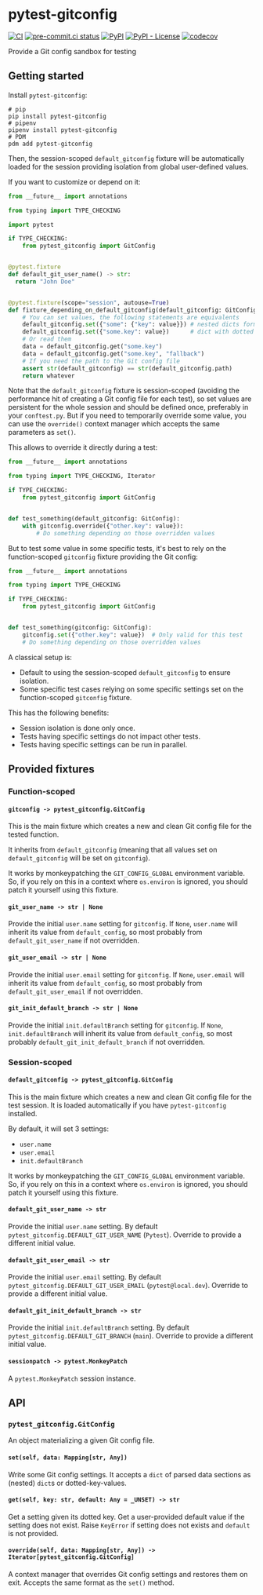 # pytest-gitconfig

[![CI](https://github.com/noirbizarre/pytest-gitconfig/actions/workflows/ci.yml/badge.svg)](https://github.com/noirbizarre/pytest-gitconfig/actions/workflows/ci.yml)
[![pre-commit.ci status](https://results.pre-commit.ci/badge/github/noirbizarre/pytest-gitconfig/main.svg)](https://results.pre-commit.ci/latest/github/noirbizarre/pytest-gitconfig/main)
[![PyPI](https://img.shields.io/pypi/v/pytest-gitconfig)](https://pypi.org/project/pytest-gitconfig/)
[![PyPI - License](https://img.shields.io/pypi/l/pytest-gitconfig)](https://pypi.org/project/pytest-gitconfig/)
[![codecov](https://codecov.io/gh/noirbizarre/pytest-gitconfig/branch/main/graph/badge.svg?token=OR4JScC2Lx)](https://codecov.io/gh/noirbizarre/pytest-gitconfig)

Provide a Git config sandbox for testing

## Getting started

Install `pytest-gitconfig`:

```shell
# pip
pip install pytest-gitconfig
# pipenv
pipenv install pytest-gitconfig
# PDM
pdm add pytest-gitconfig
```

Then, the session-scoped `default_gitconfig` fixture will be automatically loaded for the session
providing isolation from global user-defined values.

If you want to customize or depend on it:

```python
from __future__ import annotations

from typing import TYPE_CHECKING

import pytest

if TYPE_CHECKING:
    from pytest_gitconfig import GitConfig


@pytest.fixture
def default_git_user_name() -> str:
  return "John Doe"


@pytest.fixture(scope="session", autouse=True)
def fixture_depending_on_default_gitconfig(default_gitconfig: GitConfig) -> Whatever:
    # You can set values, the following statements are equivalents
    default_gitconfig.set({"some": {"key": value}}) # nested dicts form
    default_gitconfig.set({"some.key": value})      # dict with dotted keys form
    # Or read them
    data = default_gitconfig.get("some.key")
    data = default_gitconfig.get("some.key", "fallback")
    # If you need the path to the Git config file
    assert str(default_gitconfig) == str(default_gitconfig.path)
    return whatever
```

Note that the `default_gitconfig` fixture is session-scoped (avoiding the performance hit of creating a Git config file for each test),
so set values are persistent for the whole session and should be defined once, preferably in your `conftest.py`.
But if you need to temporarily override some value, you can use the `override()` context manager which accepts the same parameters as `set()`.

This allows to override it directly during a test:

```python
from __future__ import annotations

from typing import TYPE_CHECKING, Iterator

if TYPE_CHECKING:
    from pytest_gitconfig import GitConfig


def test_something(default_gitconfig: GitConfig):
    with gitconfig.override({"other.key": value}):
        # Do something depending on those overridden values
```

But to test some value in some specific tests, it's best to rely on the function-scoped `gitconfig` fixture providing the Git config:

```python
from __future__ import annotations

from typing import TYPE_CHECKING

if TYPE_CHECKING:
    from pytest_gitconfig import GitConfig


def test_something(gitconfig: GitConfig):
    gitconfig.set({"other.key": value})  # Only valid for this test
    # Do something depending on those overridden values
```

A classical setup is:

- Default to using the session-scoped `default_gitconfig` to ensure isolation.
- Some specific test cases relying on some specific settings set on the function-scoped `gitconfig` fixture.

This has the following benefits:

- Session isolation is done only once.
- Tests having specific settings do not impact other tests.
- Tests having specific settings can be run in parallel.

## Provided fixtures

### Function-scoped

#### `gitconfig -> pytest_gitconfig.GitConfig`

This is the main fixture which creates a new and clean Git config file for the tested function.

It inherits from `default_gitconfig` (meaning that all values set on `default_gitconfig` will be set on `gitconfig`).

It works by monkeypatching the `GIT_CONFIG_GLOBAL` environment variable.
So, if you rely on this in a context where `os.environ` is ignored, you should patch it yourself using this fixture.

#### `git_user_name -> str | None`

Provide the initial `user.name` setting for `gitconfig`.
If `None`, `user.name` will inherit its value from `default_config`,
so most probably from `default_git_user_name` if not overridden.

#### `git_user_email -> str | None`

Provide the initial `user.email` setting for `gitconfig`.
If `None`, `user.email` will inherit its value from `default_config`,
so most probably from `default_git_user_email` if not overridden.

#### `git_init_default_branch -> str | None`

Provide the initial `init.defaultBranch` setting for `gitconfig`.
If `None`, `init.defaultBranch` will inherit its value from `default_config`,
so most probably `default_git_init_default_branch` if not overridden.

### Session-scoped

#### `default_gitconfig -> pytest_gitconfig.GitConfig`

This is the main fixture which creates a new and clean Git config file for the test session.
It is loaded automatically if you have `pytest-gitconfig` installed.

By default, it will set 3 settings:

- `user.name`
- `user.email`
- `init.defaultBranch`

It works by monkeypatching the `GIT_CONFIG_GLOBAL` environment variable.
So, if you rely on this in a context where `os.environ` is ignored, you should patch it yourself using this fixture.

#### `default_git_user_name -> str`

Provide the initial `user.name` setting. By default `pytest_gitconfig.DEFAULT_GIT_USER_NAME` (`Pytest`).
Override to provide a different initial value.

#### `default_git_user_email -> str`

Provide the initial `user.email` setting. By default `pytest_gitconfig.DEFAULT_GIT_USER_EMAIL` (`pytest@local.dev`).
Override to provide a different initial value.

#### `default_git_init_default_branch -> str`

Provide the initial `init.defaultBranch` setting. By default `pytest_gitconfig.DEFAULT_GIT_BRANCH` (`main`).
Override to provide a different initial value.

#### `sessionpatch -> pytest.MonkeyPatch`

A `pytest.MonkeyPatch` session instance.

## API

### `pytest_gitconfig.GitConfig`

An object materializing a given Git config file.

#### `set(self, data: Mapping[str, Any])`

Write some Git config settings.
It accepts a `dict` of parsed data sections as (nested) `dict`s or dotted-key-values.

#### `get(self, key: str, default: Any = _UNSET) -> str`

Get a setting given its dotted key.
Get a user-provided default value if the setting does not exist.
Raise `KeyError` if setting does not exists and `default` is not provided.

#### `override(self, data: Mapping[str, Any]) -> Iterator[pytest_gitconfig.GitConfig]`

A context manager that overrides Git config settings and restores them on exit.
Accepts the same format as the `set()` method.
